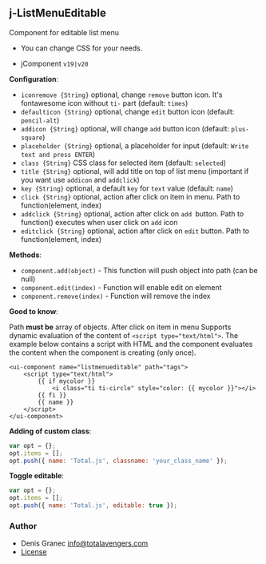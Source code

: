 ## j-ListMenuEditable

Component for editable list menu

- You can change CSS for your needs.

- jComponent `v19|v20`

__Configuration__:

- `iconremove {String}` optional, change `remove` button icon. It's fontawesome icon without `ti-` part (default: `times`)
- `defaulticon {String}` optional, change `edit` button icon (default: `pencil-alt`)
- `addicon {String}` optional, will change `add` button icon (default: `plus-square`)
- `placeholder {String}` optional, a placeholder for input (default: `Write text and press ENTER`)
- `class {String}` CSS class for selected item (default: `selected`)
- `title {String}` optional, will add title on top of list menu (important if you want use `addicon` and `addclick`)
- `key {String}` optional, a default `key` for `text` value (default: `name`)
- `click {String}` optional, action after click on item in menu. Path to function(element, index)
- `addclick {String}` optional, action after click on `add `button. Path to function() executes when user click on `add` icon
- `editclick {String}` optional, action after click on `edit` button. Path to function(element, index)

__Methods__:

- `component.add(object)` - This function will push object into path (can be null)
- `component.edit(index)` - Function will enable edit on element
- `component.remove(index)` - Function will remove the index

__Good to know__:

Path __must be__ array of objects. After click on item in menu
Supports dynamic evaluation of the content of `<script type="text/html">`. The example below contains a script with HTML and the component evaluates the content when the component is creating (only once).
```
<ui-component name="listmenueditable" path="tags">
	<script type="text/html">
		{{ if mycolor }}
			<i class="ti ti-circle" style="color: {{ mycolor }}"></i>
		{{ fi }}
		{{ name }}
	</script>
</ui-component>
```

__Adding of custom class__:

```javascript
var opt = {};
opt.items = [];
opt.push({ name: 'Total.js', classname: 'your_class_name' });
```

__Toggle editable__:

```javascript
var opt = {};
opt.items = [];
opt.push({ name: 'Total.js', editable: true });
```

### Author

- Denis Granec <info@totalavengers.com>
- [License](https://www.totaljs.com/license/)